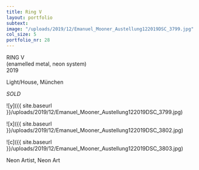 ```yaml
---
title: Ring V
layout: portfolio
subtext: 
image: "/uploads/2019/12/Emanuel_Mooner_Austellung122019DSC_3799.jpg"
col_size: 5
portfolio_nr: 28
---
```


RING V  
(enamelled metal, neon system)  
2019

Light/House, München

_SOLD_

![y]({{ site.baseurl }}/uploads/2019/12/Emanuel_Mooner_Austellung122019DSC_3799.jpg)

![x]({{ site.baseurl }}/uploads/2019/12/Emanuel_Mooner_Austellung122019DSC_3802.jpg)

![c]({{ site.baseurl }}/uploads/2019/12/Emanuel_Mooner_Austellung122019DSC_3803.jpg)

Neon Artist, Neon Art